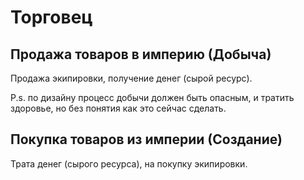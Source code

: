 # Торговец

## Продажа товаров в империю (Добыча)
Продажа экипировки, получение денег (сырой ресурс).

P.s. по дизайну процесс добычи должен быть опасным, и тратить здоровье, но без понятия как это сейчас сделать.

## Покупка товаров из империи (Создание)
Трата денег (сырого ресурса), на покупку экипировки.
